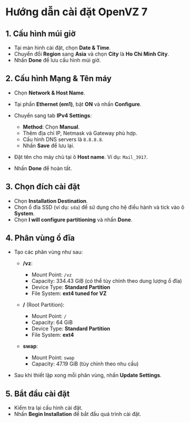 # Hướng dẫn cài đặt OpenVZ 7

## 1. Cấu hình múi giờ

- Tại màn hình cài đặt, chọn **Date & Time**.
- Chuyển đổi **Region** sang **Asia** và chọn **City** là **Ho Chi Minh City**.
- Nhấn **Done** để lưu cấu hình múi giờ.

## 2. Cấu hình Mạng & Tên máy

- Chọn **Network & Host Name**.
- Tại phần **Ethernet (em1)**, bật **ON** và nhấn **Configure**.
- Chuyển sang tab **IPv4 Settings**:
  - **Method**: Chọn **Manual**.
  - Thêm địa chỉ IP, Netmask và Gateway phù hợp.
  - Cấu hình DNS servers là `8.8.8.8`.
  - Nhấn **Save** để lưu lại.

- Đặt tên cho máy chủ tại ô **Host name**. Ví dụ: `Mail_3917`.
- Nhấn **Done** để hoàn tất.

## 3. Chọn đích cài đặt

- Chọn **Installation Destination**.
- Chọn ổ đĩa SSD (ví dụ: `sda`) để sử dụng cho hệ điều hành và tick vào ô **System**.
- Chọn **I will configure partitioning** và nhấn **Done**.

## 4. Phân vùng ổ đĩa

- Tạo các phân vùng như sau:

  - **/vz**: 
    - Mount Point: `/vz`
    - Capacity: 334.43 GiB (có thể tùy chỉnh theo dung lượng ổ đĩa)
    - Device Type: **Standard Partition**
    - File System: **ext4 tuned for VZ**

  - **/** (Root Partition):
    - Mount Point: `/`
    - Capacity: 64 GiB
    - Device Type: **Standard Partition**
    - File System: **ext4**

  - **swap**:
    - Mount Point: `swap`
    - Capacity: 47.19 GiB (tùy chỉnh theo nhu cầu)

- Sau khi thiết lập xong mỗi phân vùng, nhấn **Update Settings**.

## 5. Bắt đầu cài đặt

- Kiểm tra lại cấu hình cài đặt.
- Nhấn **Begin Installation** để bắt đầu quá trình cài đặt.
